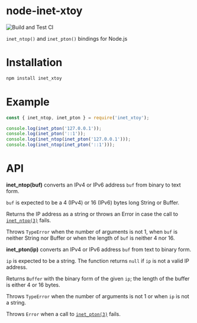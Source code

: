 # node-inet-xtoy

![Build and Test CI](https://github.com/sjinks/node-inet-xtoy/workflows/Build%20and%20Test%20CI/badge.svg)

`inet_ntop()` and `inet_pton()` bindings for Node.js

# Installation

```sh
npm install inet_xtoy
```

# Example

```js
const { inet_ntop, inet_pton } = require('inet_xtoy');

console.log(inet_pton('127.0.0.1'));
console.log(inet_pton('::1'));
console.log(inet_ntop(inet_pton('127.0.0.1')));
console.log(inet_ntop(inet_pton('::1')));
```

# API

**inet_ntop(buf)** converts an IPv4 or IPv6 address `buf` from binary to text form.

`buf` is expected to be a 4 (IPv4) or 16 (IPv6) bytes long String or Buffer.

Returns the IP address as a string or throws an Error in case the call to [`inet_ntop(3)`](http://man7.org/linux/man-pages/man3/inet_ntop.3.html) fails.

Throws `TypeError` when the number of arguments is not 1, when `buf` is neither String nor Buffer or when the length of `buf` is neither 4 nor 16.

**inet_pton(ip)** converts an IPv4 or IPv6 address `buf` from text to binary form.

`ip` is expected to be a string. The function returns `null` if `ip` is not a valid IP address.

Returns `Buffer` with the binary form of the given `ip`; the length of the buffer is either 4 or 16 bytes.

Throws `TypeError` when the number of arguments is not 1 or when `ip` is not a string.

Throws `Error` when a call to [`inet_pton(3)`](http://man7.org/linux/man-pages/man3/inet_pton.3.html) fails.
